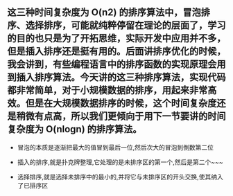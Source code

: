 
  ##  这三种时间复杂度为 O(n2) 的排序算法中，冒泡排序、选择排序，可能就纯粹停留在理论的层面了，学习的目的也只是为了开拓思维，实际开发中应用并不多，但是插入排序还是挺有用的。后面讲排序优化的时候，我会讲到，有些编程语言中的排序函数的实现原理会用到插入排序算法。今天讲的这三种排序算法，实现代码都非常简单，对于小规模数据的排序，用起来非常高效。但是在大规模数据排序的时候，这个时间复杂度还是稍微有点高，所以我们更倾向于用下一节要讲的时间复杂度为 O(nlogn) 的排序算法。

-  冒泡的本质是逐渐把最大的值冒到最后一位,然后次大的冒泡到倒数第二位

- 插入的排序,就是扑克牌整理,它处理的是未排序区的第一个,然后是第二个~~~

- 选择排序,就是选择未排序中的最小的,并将它与未排序区的开头交换,使其纳入了已排序区